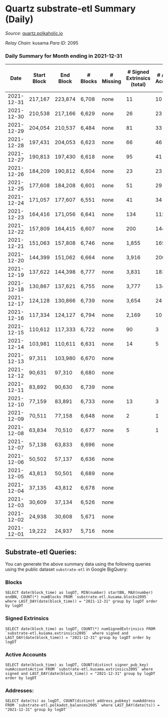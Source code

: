 # Quartz substrate-etl Summary (Daily)

_Source_: [quartz.polkaholic.io](https://quartz.polkaholic.io)

*Relay Chain*: kusama
*Para ID*: 2095



### Daily Summary for Month ending in 2021-12-31


| Date | Start Block | End Block | # Blocks | # Missing | # Signed Extrinsics (total) | # Active Accounts | # Addresses with Balances | # Events | # Transfers | # XCM Transfers In | # XCM Transfers Out |
| ---- | ----------- | --------- | -------- | --------- | --------------------------- | ----------------- | ------------------------- | -------- | ----------- | ------------------ | ------------------- |
| 2021-12-31 | 217,167 | 223,874 | 6,708 | none  | 11 | 10 | 9,211 | 14,418 | 1 ($0.21) |   |   |
| 2021-12-30 | 210,538 | 217,166 | 6,629 | none  | 26 | 23 | 9,211 | 14,337 | 10 ($2.19) |   |   |
| 2021-12-29 | 204,054 | 210,537 | 6,484 | none  | 81 | 33 | 9,205 | 14,303 | 7 ($5,126.85) |   |   |
| 2021-12-28 | 197,431 | 204,053 | 6,623 | none  | 66 | 46 | 9,200 | 14,535 | 21 ($79,567.96) |   |   |
| 2021-12-27 | 190,813 | 197,430 | 6,618 | none  | 95 | 41 | 9,194 | 14,697 | 49 ($1,136,911) |   |   |
| 2021-12-26 | 184,209 | 190,812 | 6,604 | none  | 23 | 23 | 9,187 | 14,255 |   |   |   |
| 2021-12-25 | 177,608 | 184,208 | 6,601 | none  | 51 | 29 | 9,187 | 14,413 | 22 ($142,670) |   |   |
| 2021-12-24 | 171,057 | 177,607 | 6,551 | none  | 41 | 34 | 9,183 | 14,239 | 8 ($1,586,395) |   |   |
| 2021-12-23 | 164,416 | 171,056 | 6,641 | none  | 134 | 112 | 9,181 | 14,898 | 10 ($0.49) |   |   |
| 2021-12-22 | 157,809 | 164,415 | 6,607 | none  | 200 | 144 | 9,176 | 15,189 | 37 ($735,947) |   |   |
| 2021-12-21 | 151,063 | 157,808 | 6,746 | none  | 1,855 | 165 | 9,163 | 25,891 | 1,454 ($65,453.25) |   |   |
| 2021-12-20 | 144,399 | 151,062 | 6,664 | none  | 3,916 | 200 | 8,442 | 39,351 | 3,670 ($305,051) |   |   |
| 2021-12-19 | 137,622 | 144,398 | 6,777 | none  | 3,831 | 183 | 6,605 | 39,104 | 3,636 ($87,140.94) |   |   |
| 2021-12-18 | 130,867 | 137,621 | 6,755 | none  | 3,777 | 134 | 4,794 | 38,772 | 3,629 ($449,259) |   |   |
| 2021-12-17 | 124,128 | 130,866 | 6,739 | none  | 3,654 | 24 | 2,989 | 38,131 | 3,633 ($1,649,716) |   |   |
| 2021-12-16 | 117,334 | 124,127 | 6,794 | none  | 2,169 | 10 | 1,180 | 28,635 | 2,167 ($1,470,524) |   |   |
| 2021-12-15 | 110,612 | 117,333 | 6,722 | none  | 90 | 3 | 101 | 15,020 | 90 ($3.13) |   |   |
| 2021-12-14 | 103,981 | 110,611 | 6,631 | none  | 14 | 5 | 13 | 14,870 | 6 ($335.04) |   |   |
| 2021-12-13 | 97,311 | 103,980 | 6,670 | none  |  |  | 7 | 14,285 |   |   |   |
| 2021-12-12 | 90,631 | 97,310 | 6,680 | none  |  |  | 7 | 14,304 |   |   |   |
| 2021-12-11 | 83,892 | 90,630 | 6,739 | none  |  |  | 7 | 14,432 |   |   |   |
| 2021-12-10 | 77,159 | 83,891 | 6,733 | none  | 13 | 3 | 7 | 14,436 | 1 ($158.62) |   |   |
| 2021-12-09 | 70,511 | 77,158 | 6,648 | none  | 2 | 1 | 4 | 13,541 |   |   |   |
| 2021-12-08 | 63,834 | 70,510 | 6,677 | none  | 5 | 1 | 4 | 13,374 |   |   |   |
| 2021-12-07 | 57,138 | 63,833 | 6,696 | none  |  |  | 4 | 13,392 |   |   |   |
| 2021-12-06 | 50,502 | 57,137 | 6,636 | none  |  |  | 4 | 13,272 |   |   |   |
| 2021-12-05 | 43,813 | 50,501 | 6,689 | none  |  |  | 4 | 13,378 |   |   |   |
| 2021-12-04 | 37,135 | 43,812 | 6,678 | none  |  |  | 4 | 13,356 |   |   |   |
| 2021-12-03 | 30,609 | 37,134 | 6,526 | none  |  |  | 4 | 13,052 |   |   |   |
| 2021-12-02 | 24,938 | 30,608 | 5,671 | none  |  |  | 4 | 11,342 |   |   |   |
| 2021-12-01 | 19,222 | 24,937 | 5,716 | none  |  |  | 4 | 11,432 |   |   |   |

## Substrate-etl Queries:
You can generate the above summary data using the following queries using the public dataset `substrate-etl` in Google BigQuery:


### Blocks
```
SELECT date(block_time) as logDT, MIN(number) startBN, MAX(number) endBN, COUNT(*) numBlocks FROM `substrate-etl.kusama.blocks2095`  where LAST_DAY(date(block_time)) = "2021-12-31" group by logDT order by logDT
```


### Signed Extrinsics
```
SELECT date(block_time) as logDT, COUNT(*) numSignedExtrinsics FROM `substrate-etl.kusama.extrinsics2095`  where signed and LAST_DAY(date(block_time)) = "2021-12-31" group by logDT order by logDT
```


### Active Accounts
```
SELECT date(block_time) as logDT, COUNT(distinct signer_pub_key) numAccountsActive FROM `substrate-etl.kusama.extrinsics2095` where signed and LAST_DAY(date(block_time)) = "2021-12-31" group by logDT order by logDT
```


### Addresses:
```
SELECT date(ts) as logDT, COUNT(distinct address_pubkey) numAddress FROM `substrate-etl.polkadot.balances2095` where LAST_DAY(date(ts)) = "2021-12-31" group by logDT```

